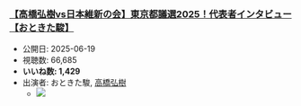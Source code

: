 ### [【高橋弘樹vs日本維新の会】東京都議選2025！代表者インタビュー【おときた駿】](https://www.youtube.com/watch?v=IW7Yxeoi67Y)
-   公開日: 2025-06-19
-   視聴数: 66,685
-   **いいね数: 1,429**
-   出演者: おときた駿, [高橋弘樹](/rehacq_fan/people/高橋弘樹 "wikilink")
    - [![](https://img.youtube.com/vi/IW7Yxeoi67Y/hqdefault.jpg)](https://www.youtube.com/watch?v=IW7Yxeoi67Y)
